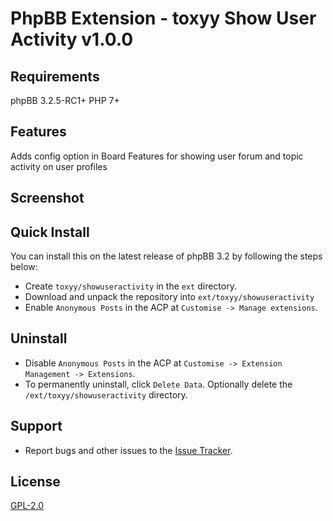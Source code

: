 # PhpBB Extension - toxyy Show User Activity v1.0.0

## Requirements

phpBB 3.2.5-RC1+ PHP 7+

## Features

Adds config option in Board Features for showing user forum and topic activity on user profiles

## Screenshot

## Quick Install

You can install this on the latest release of phpBB 3.2 by following the steps below:

* Create `toxyy/showuseractivity` in the `ext` directory.
* Download and unpack the repository into `ext/toxyy/showuseractivity`
* Enable `Anonymous Posts` in the ACP at `Customise -> Manage extensions`.

## Uninstall

* Disable `Anonymous Posts` in the ACP at `Customise -> Extension Management -> Extensions`.
* To permanently uninstall, click `Delete Data`. Optionally delete the `/ext/toxyy/showuseractivity` directory.

## Support

* Report bugs and other issues to the [Issue Tracker](https://github.com/toxyy/showuseractivity/issues).

## License

[GPL-2.0](license.txt)
